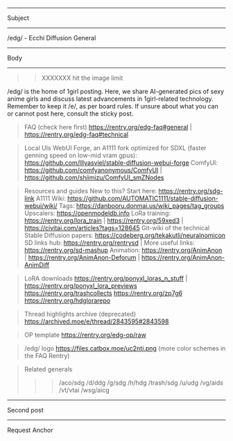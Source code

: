 *************
Subject
*************
/edg/ - Ecchi Diffusion General


*************
Body
*************
>>XXXXXXX hit the image limit

/edg/ is the home of 1girl posting. Here, we share AI-generated pics of sexy anime girls and discuss latest advancements in 1girl-related technology.
Remember to keep it /e/, as per board rules. If unsure about what you can or cannot post here, consult the sticky post. 

> FAQ (check here first)
https://rentry.org/edg-faq#general | https://rentry.org/edg-faq#technical

> Local UIs
WebUI Forge, an A1111 fork optimized for SDXL (faster genning speed on low-mid vram gpus): https://github.com/lllyasviel/stable-diffusion-webui-forge
ComfyUI: https://github.com/comfyanonymous/ComfyUI | https://github.com/shiimizu/ComfyUI_smZNodes

> Resources and guides
New to this? Start here: https://rentry.org/sdg-link
A1111 Wiki: https://github.com/AUTOMATIC1111/stable-diffusion-webui/wiki/
Tags: https://danbooru.donmai.us/wiki_pages/tag_groups
Upscalers: https://openmodeldb.info
LoRa training: https://rentry.org/lora_train | https://rentry.org/59xed3 | https://civitai.com/articles?tags=128645
Git-wiki of the technical Stable Diffusion papers: https://codeberg.org/tekakutli/neuralnomicon
SD links hub: https://rentry.org/rentrysd | More useful links: https://rentry.org/sd-mashup
Animation: https://rentry.org/AnimAnon | https://rentry.org/AnimAnon-Deforum | https://rentry.org/AnimAnon-AnimDiff

> LoRA downloads
https://rentry.org/ponyxl_loras_n_stuff | https://rentry.org/ponyxl_lora_previews
https://rentry.org/trashcollects
https://rentry.org/zp7g6
https://rentry.org/hdglorarepo

> Thread highlights archive (deprecated)
https://archived.moe/e/thread/2843595#2843598

> OP template
https://rentry.org/edg-op/raw

> /edg/ logo
https://files.catbox.moe/uc2ntj.png (more color schemes in the FAQ Rentry)

> Related generals
>>>/aco/sdg
>>>/d/ddg
>>>/g/sdg
>>>/h/hdg
>>>/trash/sdg
>>>/u/udg
>>>/vg/aids
>>>/vt/vtai
>>>/wsg/aicg


***************
Second post
***************
Request Anchor